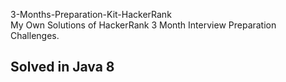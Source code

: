 3-Months-Preparation-Kit-HackerRank      
My Own Solutions of HackerRank 3 Month Interview Preparation Challenges.

##  Solved in Java 8
   
